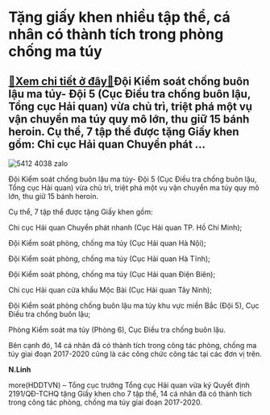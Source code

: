 Tặng giấy khen nhiều tập thể, cá nhân có thành tích trong phòng chống ma túy
============================================================================

[:gift:Xem chi tiết ở đây:gift:](https://hddtvn.com/tang-giay-khen-nhieu-tap-the-ca-nhan-co-thanh-tich-trong-phong-chong-ma-tuy/)Đội Kiểm soát chống buôn lậu ma túy- Đội 5 (Cục Điều tra chống buôn lậu, Tổng cục Hải quan) vừa chủ trì, triệt phá một vụ vận chuyển ma túy quy mô lớn, thu giữ 15 bánh heroin. Cụ thể, 7 tập thể được tặng Giấy khen gồm: Chi cục Hải quan Chuyển phát …
---------------------------------------------------------------------------------------------------------------------------------------------------------------------------------------------------------------------------------------------------------





![5412 4038 zalo](https://haiquanonline.com.vn/stores/news_dataimages/linhntn/082020/21/15/5412_4038_zalo.jpg?rt=20200821161700 "Đội Kiểm soát chống buôn lậu ma túy- Đội 5 (Cục Điều tra chống buôn lậu, Tổng cục Hải quan) vừa chủ trì, triệt phá một vụ vận chuyển ma túy quy mô lớn, thu giữ 15 bánh heroin.")


Đội Kiểm soát chống buôn lậu ma túy- Đội 5 (Cục Điều tra chống buôn lậu, Tổng cục Hải quan) vừa chủ trì, triệt phá một vụ vận chuyển ma túy quy mô lớn, thu giữ 15 bánh heroin.



Cụ thể, 7 tập thể được tặng Giấy khen gồm:


Chi cục Hải quan Chuyển phát nhanh (Cục Hải quan TP. Hồ Chí Minh);


Đội Kiểm soát phòng, chống ma túy (Cục Hải quan Hà Nội);


Đội Kiểm soát phòng, chống ma túy (Cục Hải quan Hà Tĩnh);


Đội Kiểm soát phòng, chống ma túy (Cục Hải quan Điện Biên);


Chi cục Hải quan cửa khẩu Mộc Bài (Cục Hải quan Tây Ninh);


Đội Kiểm soát phòng chống buôn lậu ma túy khu vực miền Bắc (Đội 5), Cục Điều tra chống buôn lậu;


Phòng Kiểm soát ma túy (Phòng 6), Cục Điều tra chống buôn lậu.


Bên cạnh đó, 14 cá nhân đã có thành tích trong công tác phòng, chống ma túy giai đoạn 2017-2020 cũng là các công chức công tác tại các đơn vị trên.




**N.Linh**



more(HDDTVN) – Tổng cục trưởng Tổng cục Hải quan vừa ký Quyết định 2191/QĐ-TCHQ tặng Giấy khen cho 7 tập thể, 14 cá nhân đã có thành tích trong công tác phòng, chống ma túy giai đoạn 2017-2020.

